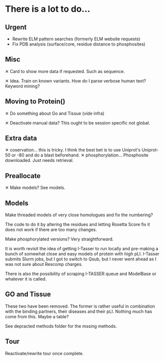 # There is a lot to do...

## Urgent

* Rewrite ELM pattern searches (formerly ELM website requests)
* Fix PDB analysis (surface/core, residue distance to phosphosites)

## Misc
&#10005; Card to show more data if requested. Such as sequence.

&#10005; Idea. Train on known variants. How do I parse verbose human text? Keyword mining?

## Moving to Protein()

&#10005; Do something about Go and Tissue (vide infra)

&#10005; Deactivate manual data? This ought to be session specific not global.

## Extra data

&#10005; coservation... this is tricky. I think the best bet is to use Uniprot's Uniprot-50 or -80 and do a blast beforehand.
&#10005; phosphorylation... Phosphosite downloaded. Just needs retrieval.


## Preallocate

&#10005; Make models? See models.


## Models

Make threaded models of very close homologues and fix the numbering?

The code to do it by altering the residues and letting Rosetta Score fix it does not work if there are too many changes.

Make phosphorylated versions? Very straightforward.

It is worth revisit the idea of getting I-Tasser to run locally and pre-making a bunch of somewhat close and easy models of protein with high pLI.
I-Tasser submits Slurm jobs, but I got to switch to Qsub, but I never went ahead as I was not sure about Rescomp charges.

There is also the possibility of scraping I-TASSER queue and ModelBase or whatever it is called.

## GO and Tissue
These two have been removed. The former is rather useful in combination with the binding partners, their diseases and their pLI. Nothing much has come from this. Maybe a table?

See depracted methods folder for the mssing methods.

## Tour
Reactivate/rewrite tour once complete.

